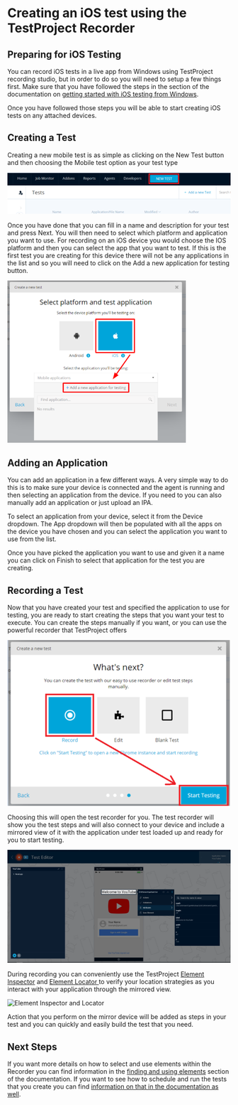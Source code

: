 # Creating an iOS test using the TestProject Recorder

## Preparing for iOS Testing

You can record iOS tests in a live app from Windows using TestProject recording studio, but in order to do so you will need to setup a few things first. Make sure that you have followed the steps in the section of the documentation on [getting started with iOS testing from Windows](../../getting-started/getting-started-with-ios-testing-from-windows.md).

Once you have followed those steps you will be able to start creating iOS tests on any attached devices. 

## Creating a Test

Creating a new mobile test is as simple as clicking on the New Test button and then choosing the Mobile test option as your test type

![Add New Test](../../.gitbook/assets/image%20%2810%29.png)

Once you have done that you can fill in a name and description for your test and press Next.  You will then need to select which platform and application you want to use. For recording on an iOS device you would choose the IOS platform and then you can select the app that you want to test.  If this is the first test you are creating for this device there will not be any applications in the list and so you will need to click on the Add a new application for testing button.

![Select Platform and Application](../../.gitbook/assets/image%20%2833%29.png)

## Adding an Application

You can add an application in a few different ways. A very simple way to do this is to make sure your device is connected and the agent is running and then selecting an application from the device. If you need to you can also manually add an application or just upload an IPA.

To select an application from your device, select it from the Device dropdown. The App dropdown will then be populated with all the apps on the device you have chosen and you can select the application you want to use from the list.

Once you have picked the application you want to use and given it a name you can click on Finish to select that application for the test you are creating.

## Recording a Test

Now that you have created your test and specified the application to use for testing, you are ready to start creating the steps that you want your test to execute.  You can create the steps manually if you want, or you can use the powerful recorder that TestProject offers

![Record a Test](../../.gitbook/assets/image%20%2845%29.png)

Choosing this will open the test recorder for you. The test recorder will show you the test steps and will also connect to your device and include a mirrored view of it with the application under test loaded up and ready for you to start testing.

![TestProject Recorder](../../.gitbook/assets/image%20%2818%29.png)

During recording you can conveniently use the TestProject [Element Inspector](../finding-and-using-elements/element-inspector.md) and [Element Locator ](../finding-and-using-elements/element-locator.md)to verify your location strategies as you interact with your application through the mirrored view.

![Element Inspector and Locator](https://blog.testproject.io/wp-content/uploads/2018/06/iOS-Element-Locator-512x441.png)

Action that you perform on the mirror device will be added as steps in your test and you can quickly and easily build the test that you need. 

## Next Steps

If you want more details on how to select and use elements within the Recorder you can find information in the [finding and using elements](../finding-and-using-elements/) section of the documentation. If you want to see how to schedule and run the tests that you create you can find [information on that in the documentation as well](../../schedule-and-run-tests/create-and-schedule-jobs.md).

